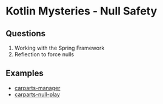 # Kotlin Mysteries - Null Safety

## Questions

1.  Working with the Spring Framework
2.  Reflection to force nulls

## Examples

* [carparts-manager](https://github.com/jesperancinha/kotlin-mysteries/tree/main/carparts-manager)
* [carparts-null-play](https://github.com/jesperancinha/kotlin-mysteries/tree/main/carparts-null-play)
